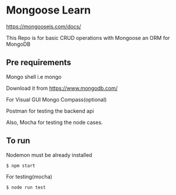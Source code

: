 # Mongoose Learn

https://mongoosejs.com/docs/

This Repo is for basic CRUD operations with Mongoose an ORM for MongoDB

## Pre requirements

Mongo shell i.e mongo

Download it from https://www.mongodb.com/

For Visual GUI Mongo Compass(optional)

Postman for testing the backend api

Also, Mocha for testing the node cases.

## To run

Nodemon must be already installed

```sh
$ npm start
```

For testing(mocha)

```sh
$ node run test
```
